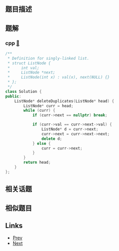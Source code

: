 
# [](https://leetcode-cn.com/problems/remove-duplicates-from-sorted-list)

## 题目描述



## 题解

### cpp [🔗](remove-duplicates-from-sorted-list.cpp) 
```cpp
/**
 * Definition for singly-linked list.
 * struct ListNode {
 *     int val;
 *     ListNode *next;
 *     ListNode(int x) : val(x), next(NULL) {}
 * };
 */
class Solution {
public:
    ListNode* deleteDuplicates(ListNode* head) {
        ListNode* curr = head;
        while (curr) {
            if (curr->next == nullptr) break;

            if (curr->val == curr->next->val) {
                ListNode* d = curr->next;
                curr->next = curr->next->next;
                delete d;
            } else {
                curr = curr->next;
            }
        }
        return head;
    }
};
```


## 相关话题



## 相似题目



## Links

- [Prev](../remove-duplicates-from-sorted-list-ii/README.md) 
- [Next](../largest-rectangle-in-histogram/README.md) 

